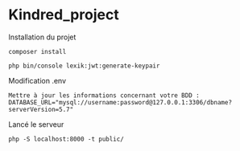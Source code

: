 # Kindred_project

Installation du projet
```
composer install

php bin/console lexik:jwt:generate-keypair
```

Modification .env
```
Mettre à jour les informations concernant votre BDD :
DATABASE_URL="mysql://username:password@127.0.0.1:3306/dbname?serverVersion=5.7"
```

Lancé le serveur
```
php -S localhost:8000 -t public/
```

